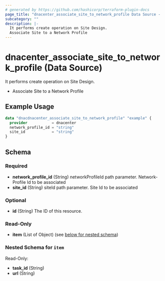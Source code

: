 ```yaml
---
# generated by https://github.com/hashicorp/terraform-plugin-docs
page_title: "dnacenter_associate_site_to_network_profile Data Source - terraform-provider-dnacenter"
subcategory: ""
description: |-
  It performs create operation on Site Design.
  Associate Site to a Network Profile
---
```


# dnacenter_associate_site_to_network_profile (Data Source)

It performs create operation on Site Design.

- Associate Site to a Network Profile

## Example Usage

```terraform
data "dnacdnacenter_associate_site_to_network_profile" "example" {
  provider           = dnacenter
  network_profile_id = "string"
  site_id            = "string"
}
```

<!-- schema generated by tfplugindocs -->
## Schema

### Required

- **network_profile_id** (String) networkProfileId path parameter. Network-Profile Id to be associated
- **site_id** (String) siteId path parameter. Site Id to be associated

### Optional

- **id** (String) The ID of this resource.

### Read-Only

- **item** (List of Object) (see [below for nested schema](#nestedatt--item))

<a id="nestedatt--item"></a>
### Nested Schema for `item`

Read-Only:

- **task_id** (String)
- **url** (String)


